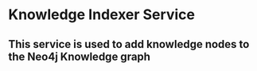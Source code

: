 # Knowledge Indexer Service

## This service is used to add knowledge nodes to the Neo4j Knowledge graph